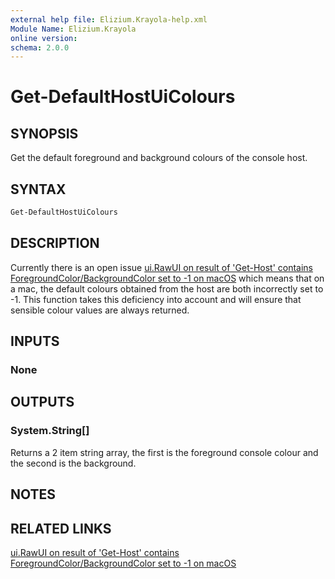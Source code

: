 ```yaml
---
external help file: Elizium.Krayola-help.xml
Module Name: Elizium.Krayola
online version:
schema: 2.0.0
---
```


# Get-DefaultHostUiColours

## SYNOPSIS

Get the default foreground and background colours of the console host.

## SYNTAX

```powershell
Get-DefaultHostUiColours
```

## DESCRIPTION

  Currently there is an open issue [ui.RawUI on result of 'Get-Host' contains ForegroundColor/BackgroundColor set to -1 on macOS](https://github.com/PowerShell/PowerShell/issues/14727)
which means that on a mac, the default colours obtained from the host are both incorrectly
set to -1. This function takes this deficiency into account and will ensure that sensible
colour values are always returned.

## INPUTS

### None

## OUTPUTS

### System.String[]

Returns a 2 item string array, the first is the foreground console colour and the second is the background.

## NOTES

## RELATED LINKS

[ui.RawUI on result of 'Get-Host' contains ForegroundColor/BackgroundColor set to -1 on macOS](https://github.com/PowerShell/PowerShell/issues/14727)
